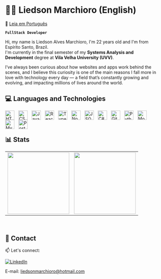 # 🧑‍💻 Liedson Marchioro (English)

📄 [Leia em Português](./README.md)

**`FullStack Developer`**

Hi, my name is Liedson Alves Marchioro, I'm 22 years old and I'm from Espírito Santo, Brazil.  
I'm currently in the final semester of my **Systems Analysis and Development** degree at **Vila Velha University (UVV)**.

I’ve always been curious about how websites and apps work behind the scenes, and I believe this curiosity is one of the main reasons I fall more in love with technology every day — a field that’s constantly growing and evolving, and impacting millions of lives around the world.
</br>

## 💻 Languages and Technologies

<img 
    align="left"
    alt="HTML"
    title="HTML"
    width="30px"
    style="padding-right: 10px;"
    src="https://cdn.jsdelivr.net/gh/devicons/devicon@latest/icons/html5/html5-original.svg" 
/>

<img 
    align="left"
    alt="CSS"
    title="CSS"
    width="30px"
    style="padding-right: 10px;"
    src="https://cdn.jsdelivr.net/gh/devicons/devicon@latest/icons/css3/css3-original.svg" 
/>

<img 
    align="left"
    alt="JavaScript"
    title="JavaScript"
    width="30px"
    style="padding-right: 10px;"
    src="https://cdn.jsdelivr.net/gh/devicons/devicon@latest/icons/javascript/javascript-original.svg" 
/>

<img 
    align="left"
    alt="React"
    title="React"
    width="30px"
    style="padding-right: 10px;"
    src="https://cdn.jsdelivr.net/gh/devicons/devicon@latest/icons/react/react-original.svg" 
/>

<img 
    align="left"
    alt="TypeScript"
    title="TypeScript"
    width="30px"
    style="padding-right: 10px;"
    src="https://cdn.jsdelivr.net/gh/devicons/devicon@latest/icons/typescript/typescript-original.svg" 
/>

<img 
    align="left"
    alt="Node"
    title="Node"
    width="30px"
    style="padding-right: 10px;"
    src="https://cdn.jsdelivr.net/gh/devicons/devicon@latest/icons/nodejs/nodejs-original.svg" 
/>

<img 
    align="left"
    alt="JSON"
    title="JSON"
    width="30px"
    style="padding-right: 10px;"
    src="https://cdn.jsdelivr.net/gh/devicons/devicon@latest/icons/json/json-original.svg" 
/>

<img 
    align="left"
    alt="C#"
    title="C#"
    width="30px"
    style="padding-right: 10px;"
    src="https://cdn.jsdelivr.net/gh/devicons/devicon@latest/icons/csharp/csharp-original.svg" 
/>

<img 
    align="left"
    alt="Git"
    title="Git"
    width="30px"
    style="padding-right: 10px;"
    src="https://cdn.jsdelivr.net/gh/devicons/devicon@latest/icons/git/git-original.svg" 
/>

<img 
    align="left"
    alt="Python"
    title="Python"
    width="30px"
    style="padding-right: 10px;"    
    src="https://cdn.jsdelivr.net/gh/devicons/devicon@latest/icons/python/python-original.svg" 
/>

<img 
    align="left"
    alt="MongoDB"
    title="MongoDB"
    width="30px"
    style="padding-right: 10px;"    
    src="https://cdn.jsdelivr.net/gh/devicons/devicon@latest/icons/mongodb/mongodb-original.svg" 
/>

<img 
    align="left"
    alt="MySQL"
    title="MySQL"
    width="30px"
    style="padding-right: 10px;" 
    src="https://cdn.jsdelivr.net/gh/devicons/devicon@latest/icons/mysql/mysql-original-wordmark.svg" 
/>

<img 
    align="left"
    alt="PostgreSQL"
    title="PostgreSQL"
    width="30px"
    style="padding-right: 10px;" 
    src="https://cdn.jsdelivr.net/gh/devicons/devicon@latest/icons/postgresql/postgresql-original.svg" 
/>

</br>

<br />
<br />

## 📊 Stats

<table>
  <tr>
    <td>
      <img src="https://github-readme-stats.vercel.app/api?username=liedsonlm7&show_icons=true&theme=tokyonight&include_all_commits=true&locale=pt-br" height="200"/>
    </td>
    <td>
      <img src="https://github-readme-stats.vercel.app/api/top-langs/?username=liedsonlm7&theme=tokyonight&layout=compact&custom_title=Tecnologias&langs_count=9" height="200"/>
    </td>
  </tr>
</table>

</br>


## 🤝 Contact

📫 Let's connect:

[![LinkedIn](https://img.shields.io/badge/LinkedIn-liedsonmarchioro-blue.svg?style=for-the-badge&logo=linkedin&logoColor=white)](https://www.linkedin.com/in/liedson-alves-marchioro-37b612286/)

E-mail: liedsonmarchioro@hotmail.com
